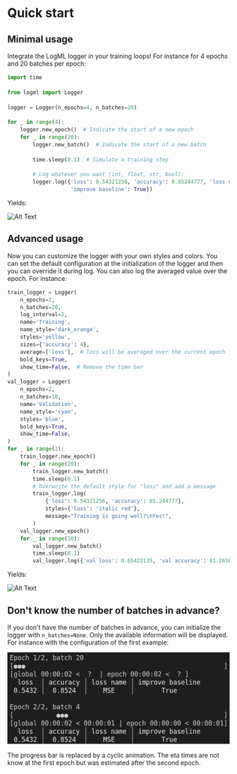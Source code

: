# Quick start

## Minimal usage

Integrate the LogML logger in your training loops! For instance for 4 epochs
and 20 batches per epoch:

```python
import time

from logml import Logger

logger = Logger(n_epochs=4, n_batches=20)

for _ in range(4):
    logger.new_epoch()  # Indicate the start of a new epoch
    for _ in range(20):
        logger.new_batch()  # Indicate the start of a new batch

        time.sleep(0.1)  # Simulate a training step

        # Log whatever you want (int, float, str, bool):
        logger.log({'loss': 0.54321256, 'accuracy': 0.85244777, 'loss name': 'MSE',
                    'improve baseline': True})
```

Yields:

![Alt Text](_static/base.gif)

## Advanced usage

Now you can customize the logger with your own styles and colors. You can set the
default configuration at the initialization of the logger and then you can override it
during log. You can also log the averaged value over the epoch. For instance:

```python
train_logger = Logger(
    n_epochs=2,
    n_batches=20,
    log_interval=2,
    name='Training',
    name_style='dark_orange',
    styles='yellow',
    sizes={'accuracy': 4},
    average=['loss'],  # loss will be averaged over the current epoch
    bold_keys=True,
    show_time=False,  # Remove the time bar
)
val_logger = Logger(
    n_epochs=2,
    n_batches=10,
    name='Validation',
    name_style='cyan',
    styles='blue',
    bold_keys=True,
    show_time=False,
)
for _ in range(2):
    train_logger.new_epoch()
    for _ in range(20):
        train_logger.new_batch()
        time.sleep(0.1)
        # Overwrite the default style for "loss" and add a message
        train_logger.log(
            {'loss': 0.54321256, 'accuracy': 85.244777},
            styles={'loss': 'italic red'},
            message="Training is going well?\nYes!",
        )
    val_logger.new_epoch()
    for _ in range(10):
        val_logger.new_batch()
        time.sleep(0.1)
        val_logger.log({'val loss': 0.65422135, 'val accuracy': 81.2658775})
```

Yields:

![Alt Text](_static/advanced.gif)

## Don't know the number of batches in advance?

If you don't have the number of batches in advance, you can initialize the logger with
`n_batches=None`. Only the available information will be displayed. For instance with
the configuration of the first example:

![Alt Text](_static/no_n_batches.png)

The progress bar is replaced by a cyclic animation. The eta times are not know at the
first epoch but was estimated after the second epoch.
